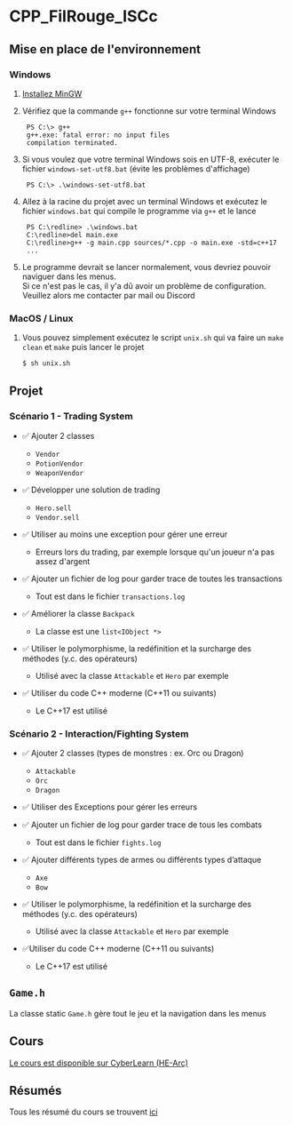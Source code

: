 # CPP_FilRouge_ISCc

## Mise en place de l'environnement

### Windows
1. [Installez MinGW](https://sourceforge.net/projects/mingw-w64/files/Toolchains%20targetting%20Win32/Personal%20Builds/mingw-builds/installer/mingw-w64-install.exe/download)
   
2. Vérifiez que la commande `g++` fonctionne sur votre terminal Windows
   ```
    PS C:\> g++
    g++.exe: fatal error: no input files
    compilation terminated.
   ```

4. Si vous voulez que votre terminal Windows sois en UTF-8, exécuter le fichier `windows-set-utf8.bat` (évite les problèmes d'affichage)
   ```
    PS C:\> .\windows-set-utf8.bat
   ```

3. Allez à la racine du projet avec un terminal Windows et exécutez le fichier `windows.bat` qui compile le programme via `g++` et le lance
   ```
    PS C:\redline> .\windows.bat
    C:\redline>del main.exe
    C:\redline>g++ -g main.cpp sources/*.cpp -o main.exe -std=c++17
    ...
   ```

5. Le programme devrait se lancer normalement, vous devriez pouvoir naviguer dans les menus.  
   Si ce n'est pas le cas, il y'a dû avoir un problème de configuration. Veuillez alors me contacter par mail ou Discord

### MacOS / Linux
1. Vous pouvez simplement exécutez le script `unix.sh` qui va faire un `make clean` et `make` puis lancer le projet
   ```sh
   $ sh unix.sh
   ```

## Projet
### Scénario 1 - Trading System
- ✅ Ajouter 2 classes  
  - `Vendor`
  - `PotionVendor`
  - `WeaponVendor`
  
- ✅ Développer une solution de trading
  - `Hero.sell`
  - `Vendor.sell`

- ✅ Utiliser au moins une exception pour gérer une erreur
  - Erreurs lors du trading, par exemple lorsque qu'un joueur n'a pas assez d'argent
  
- ✅ Ajouter un fichier de log pour garder trace de toutes les transactions
  - Tout est dans le fichier `transactions.log`
  
- ✅ Améliorer la classe `Backpack`
  - La classe est une `list<IObject *>`
  
- ✅ Utiliser le polymorphisme, la redéfinition et la surcharge des méthodes (y.c.
des opérateurs)
  - Utilisé avec la classe `Attackable` et `Hero` par exemple

- ✅ Utiliser du code C++ moderne (C++11 ou suivants)
  - Le C++17 est utilisé

### Scénario 2 - Interaction/Fighting System
- ✅ Ajouter 2 classes (types de monstres : ex. Orc ou Dragon)
  - `Attackable`
  - `Orc` 
  - `Dragon` 
  
- ✅ Utiliser des Exceptions pour gérer les erreurs

- ✅ Ajouter un fichier de log pour garder trace de tous les combats
  - Tout est dans le fichier `fights.log`

- ✅ Ajouter différents types de armes ou différents types d’attaque
  - `Axe`
  - `Bow`

- ✅ Utiliser le polymorphisme, la redéfinition et la surcharge des méthodes (y.c. des opérateurs)
  - Utilisé avec la classe `Attackable` et `Hero` par exemple

- ✅Utiliser du code C++ moderne (C++11 ou suivants)
  - Le C++17 est utilisé

## `Game.h`
La classe static `Game.h` gère tout le jeu et la navigation dans les menus

## Cours
[Le cours est disponible sur CyberLearn (HE-Arc)](https://cyberlearn.hes-so.ch/course/view.php?id=15188)

## Résumés
Tous les résumé du cours se trouvent [ici](https://github.com/OwenCalvin/abstracts/tree/main/cpp/)
